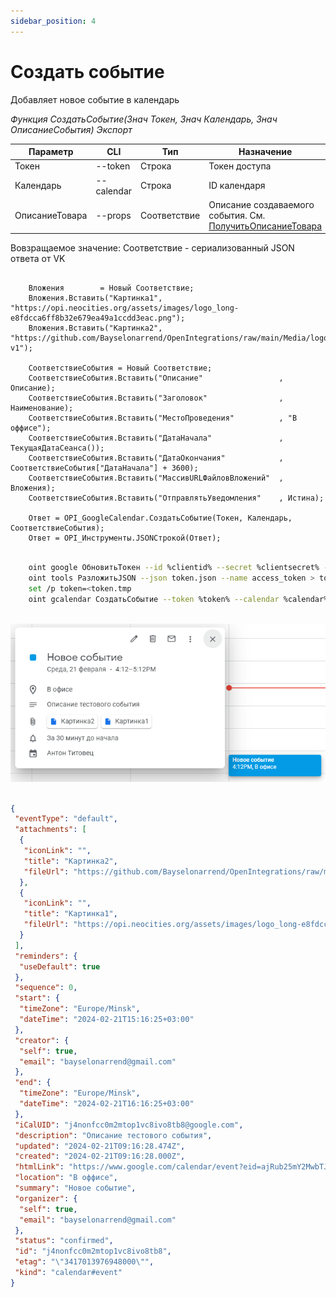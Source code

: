 ```yaml
---
sidebar_position: 4
---
```


# Создать событие
Добавляет новое событие в календарь

*Функция СоздатьСобытие(Знач Токен, Знач Календарь, Знач ОписаниеСобытия) Экспорт*

  | Параметр | CLI | Тип | Назначение |
  |-|-|-|-|
  | Токен | --token | Строка | Токен доступа |
  | Календарь | --calendar | Строка | ID календаря|
  | ОписаниеТовара | --props | Соответствие | Описание создаваемого события. См. [ПолучитьОписаниеТовара](./Poluchit-opisanye-sobytiya) |
  
  Вовзращаемое значение: Соответствие - сериализованный JSON ответа от VK

```bsl title="Пример кода"
	
    Вложения        = Новый Соответствие;
    Вложения.Вставить("Картинка1", "https://opi.neocities.org/assets/images/logo_long-e8fdcca6ff8b32e679ea49a1ccdd3eac.png");
    Вложения.Вставить("Картинка2", "https://github.com/Bayselonarrend/OpenIntegrations/raw/main/Media/logo.png?v1");
    
    СоответствиеСобытия = Новый Соответствие;
    СоответствиеСобытия.Вставить("Описание"                 , Описание);
    СоответствиеСобытия.Вставить("Заголовок"                , Наименование);
    СоответствиеСобытия.Вставить("МестоПроведения"          , "В оффисе");
    СоответствиеСобытия.Вставить("ДатаНачала"               , ТекущаяДатаСеанса());
    СоответствиеСобытия.Вставить("ДатаОкончания"            , СоответствиеСобытия["ДатаНачала"] + 3600);
    СоответствиеСобытия.Вставить("МассивURLФайловВложений"  , Вложения);
    СоответствиеСобытия.Вставить("ОтправлятьУведомления"    , Истина);
    
    Ответ = OPI_GoogleCalendar.СоздатьСобытие(Токен, Календарь, СоответствиеСобытия); 
    Ответ = OPI_Инструменты.JSONСтрокой(Ответ);

```

```sh title="Пример команд CLI"

    oint google ОбновитьТокен --id %clientid% --secret %clientsecret% --refresh %refreshtoken% > token.json
    oint tools РазложитьJSON --json token.json --name access_token > token.tmp
    set /p token=<token.tmp
    oint gcalendar СоздатьСобытие --token %token% --calendar %calendar% --props "C:\event.json"
    
```

![Результат](img/1.png)

```json title="Результат"

{
 "eventType": "default",
 "attachments": [
  {
   "iconLink": "",
   "title": "Картинка2",
   "fileUrl": "https://github.com/Bayselonarrend/OpenIntegrations/raw/main/Media/logo.png?v1"
  },
  {
   "iconLink": "",
   "title": "Картинка1",
   "fileUrl": "https://opi.neocities.org/assets/images/logo_long-e8fdcca6ff8b32e679ea49a1ccdd3eac.png"
  }
 ],
 "reminders": {
  "useDefault": true
 },
 "sequence": 0,
 "start": {
  "timeZone": "Europe/Minsk",
  "dateTime": "2024-02-21T15:16:25+03:00"
 },
 "creator": {
  "self": true,
  "email": "bayselonarrend@gmail.com"
 },
 "end": {
  "timeZone": "Europe/Minsk",
  "dateTime": "2024-02-21T16:16:25+03:00"
 },
 "iCalUID": "j4nonfcc0m2mtop1vc8ivo8tb8@google.com",
 "description": "Описание тестового события",
 "updated": "2024-02-21T09:16:28.474Z",
 "created": "2024-02-21T09:16:28.000Z",
 "htmlLink": "https://www.google.com/calendar/event?eid=ajRub25mY2MwbTJtdG9wMXZjOGl2bzh0YjggYmF5c2Vsb25hcnJlbmRAbQ",
 "location": "В оффисе",
 "summary": "Новое событие",
 "organizer": {
  "self": true,
  "email": "bayselonarrend@gmail.com"
 },
 "status": "confirmed",
 "id": "j4nonfcc0m2mtop1vc8ivo8tb8",
 "etag": "\"3417013976948000\"",
 "kind": "calendar#event"
}

```
